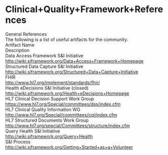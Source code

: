 # Clinical+Quality+Framework+References 
 

General References         
The following is a list of useful artifacts for the community.           
Artifact Name          
	Description         
Data Access Framework S&I Initiative         
	http://wiki.siframework.org/Data+Access+Framework+Homepage         
Structured Data Capture S&I Initiative           
	http://wiki.siframework.org/Structured+Data+Capture+Initiative         
FHIR         
	http://www.hl7.org/implement/standards/fhir/        
Health eDecisions S&I Initiative (closed)         
	http://wiki.siframework.org/Health+eDecisions+Homepage      
HL7 Clinical Decision Support Work Group       
	https://www.hl7.org/Special/committees/dss/index.cfm        
HL7 Clinical Quality Information WG        
	http://www.hl7.org/Special/committees/cqi/index.cfm           
HL7 Structured Documents Work Group       
	http://www.hl7.org/special/Committees/structure/index.cfm       
Query Health S&I Initiative       
	http://wiki.siframework.org/Query+Health        
S&I Process       
	http://wiki.siframework.org/Getting+Started+as+a+Volunteer      
